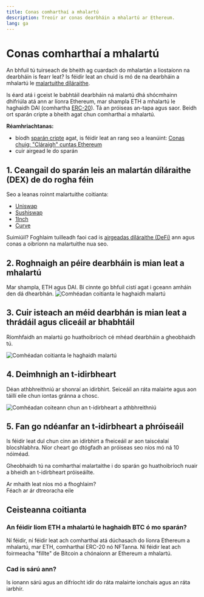 ```yaml
---
title: Conas comharthaí a mhalartú
description: Treoir ar conas dearbháin a mhalartú ar Ethereum.
lang: ga
---
```


# Conas comharthaí a mhalartú

An bhfuil tú tuirseach de bheith ag cuardach do mhalartán a liostaíonn na dearbháin is fearr leat? Is féidir leat an chuid is mó de na dearbháin a mhalartú le [malartuithe díláraithe](/glossary/#dex).

Is éard atá i gceist le babhtáil dearbháin ná malartú dhá shócmhainn dhifriúla atá ann ar líonra Ethereum, mar shampla ETH a mhalartú le haghaidh DAI (comhartha [ERC-20](/glossary/#erc-20)). Tá an próiseas an-tapa agus saor. Beidh ort sparán cripte a bheith agat chun comharthaí a mhalartú.

**Réamhriachtanas:**

- bíodh [sparán cripte](/glossary/#wallet) agat, is féidir leat an rang seo a leanúint: [Conas chuig: "Cláraigh" cuntas Ethereum](/treoracha/conas-chruthú-an-ethereum-account/)
- cuir airgead le do sparán

## 1. Ceangail do sparán leis an malartán díláraithe (DEX) de do rogha féin

Seo a leanas roinnt malartuithe coitianta:

- [Uniswap](https://app.uniswap.org/#/swap)
- [Sushiswap](https://www.sushi.com/swap)
- [1Inch](https://app.1inch.io/#/1/unified/swap/ETH/DAI)
- [Curve](https://curve.fi/#/ethereum/swap)

Suimiúil? Foghlaim tuilleadh faoi cad is [airgeadas díláraithe (DeFi)](/defi/) ann agus conas a oibríonn na malartuithe nua seo.

## 2. Roghnaigh an péire dearbháin is mian leat a mhalartú

Mar shampla, ETH agus DAI. Bí cinnte go bhfuil cistí agat i gceann amháin den dá dhearbhán. ![Comhéadan coitianta le haghaidh malartú](./swap1.png)

## 3. Cuir isteach an méid dearbhán is mian leat a thrádáil agus cliceáil ar bhabhtáil

Ríomhfaidh an malartú go huathoibríoch cé mhéad dearbháin a gheobhaidh tú.

![Comhéadan coitianta le haghaidh malartú](./swap2.png)

## 4. Deimhnigh an t-idirbheart

Déan athbhreithniú ar shonraí an idirbhirt. Seiceáil an ráta malairte agus aon táillí eile chun iontas gránna a chosc.

![Comhéadan coiteann chun an t-idirbheart a athbhreithniú](./swap3.png)

## 5. Fan go ndéanfar an t-idirbheart a phróiseáil

Is féidir leat dul chun cinn an idirbhirt a fheiceáil ar aon taiscéalaí blocshlabhra. Níor cheart go dtógfadh an próiseas seo níos mó ná 10 nóiméad.

Gheobhaidh tú na comharthaí malartaithe i do sparán go huathoibríoch nuair a bheidh an t-idirbheart próiseáilte.
<br />

<InfoBanner shouldSpaceBetween emoji=":eyes:">
  <div>Ar mhaith leat níos mó a fhoghlaim?</div>
  <ButtonLink href="/guides/">
    Féach ar ár dtreoracha eile
  </ButtonLink>
</InfoBanner>

## Ceisteanna coitianta

### An féidir liom ETH a mhalartú le haghaidh BTC ó mo sparán?

Ní féidir, ní féidir leat ach comharthaí atá dúchasach do líonra Ethereum a mhalartú, mar ETH, comharthaí ERC-20 nó NFTanna. Ní féidir leat ach foirmeacha "fillte" de Bitcoin a chónaíonn ar Ethereum a mhalartú.

### Cad is sárú ann?

Is ionann sárú agus an difríocht idir do ráta malairte ionchais agus an ráta iarbhír.
